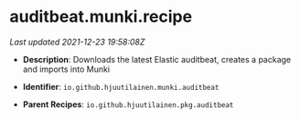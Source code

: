 # auditbeat.munki.recipe

_Last updated 2021-12-23 19:58:08Z_

- **Description**: Downloads the latest Elastic auditbeat, creates a package and imports into Munki

- **Identifier**: `io.github.hjuutilainen.munki.auditbeat`

- **Parent Recipes**: `io.github.hjuutilainen.pkg.auditbeat`